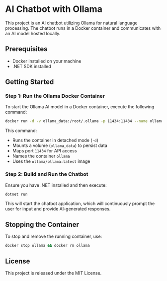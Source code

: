 # AI Chatbot with Ollama

This project is an AI chatbot utilizing Ollama for natural language processing. The chatbot runs in a Docker container and communicates with an AI model hosted locally.

## Prerequisites

- Docker installed on your machine
- .NET SDK installed

## Getting Started

### Step 1: Run the Ollama Docker Container

To start the Ollama AI model in a Docker container, execute the following command:

```sh
docker run -d -v ollama_data:/root/.ollama -p 11434:11434 --name ollama ollama/ollama:latest
```

This command:
- Runs the container in detached mode (`-d`)
- Mounts a volume (`ollama_data`) to persist data
- Maps port `11434` for API access
- Names the container `ollama`
- Uses the `ollama/ollama:latest` image

### Step 2: Build and Run the Chatbot

Ensure you have .NET installed and then execute:

```sh
dotnet run
```

This will start the chatbot application, which will continuously prompt the user for input and provide AI-generated responses.

## Stopping the Container

To stop and remove the running container, use:

```sh
docker stop ollama && docker rm ollama
```

## License

This project is released under the MIT License.


